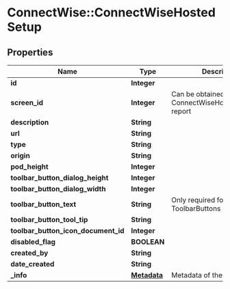 # ConnectWise::ConnectWiseHostedSetup

## Properties
Name | Type | Description | Notes
------------ | ------------- | ------------- | -------------
**id** | **Integer** |  | [optional] 
**screen_id** | **Integer** | Can be obtained via ConnectWiseHostedApiScreen report | 
**description** | **String** |  | 
**url** | **String** |  | 
**type** | **String** |  | 
**origin** | **String** |  | [optional] 
**pod_height** | **Integer** |  | [optional] 
**toolbar_button_dialog_height** | **Integer** |  | [optional] 
**toolbar_button_dialog_width** | **Integer** |  | [optional] 
**toolbar_button_text** | **String** | Only required for ToolbarButtons | [optional] 
**toolbar_button_tool_tip** | **String** |  | [optional] 
**toolbar_button_icon_document_id** | **Integer** |  | [optional] 
**disabled_flag** | **BOOLEAN** |  | [optional] 
**created_by** | **String** |  | [optional] 
**date_created** | **String** |  | [optional] 
**_info** | [**Metadata**](Metadata.md) | Metadata of the entity | [optional] 


